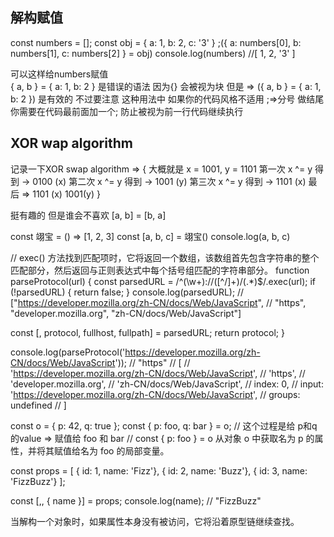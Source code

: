 ## 解构赋值

const numbers = [];
const obj = { a: 1, b: 2, c: '3' }
;({ a: numbers[0], b: numbers[1], c: numbers[2] } = obj)
console.log(numbers)   //[ 1, 2, '3' ]


可以这样给numbers赋值  
{ a, b } = { a: 1, b: 2 } 是错误的语法  因为{} 会被视为块 但是 => ({ a, b } = { a: 1, b: 2 }) 是有效的 
不过要注意 这种用法中  如果你的代码风格不适用 ;=>分号 做结尾   你需要在代码最前面加一个;   防止被视为前一行代码继续执行

## XOR wap algorithm 
记录一下XOR swap algorithm  => {
  大概就是 x = 1001, y = 1101
  第一次 x ^= y 得到 -> 0100 (x)
  第二次 x ^= y 得到 -> 1001 (y)
  第三次 x ^= y 得到 -> 1101 (x)
  最后 => 1101 (x) 1001(y)
}

挺有趣的 但是谁会不喜欢 [a, b] = [b, a] ​​​


const 翊宝 = () => [1, 2, 3]
const [a, b, c] = 翊宝()
console.log(a, b, c)


//   exec() 方法找到匹配项时，它将返回一个数组，该数组首先包含字符串的整个匹配部分，然后返回与正则表达式中每个括号组匹配的字符串部分。
function parseProtocol(url) {
  const parsedURL = /^(\w+):\/\/([^/]+)\/(.*)$/.exec(url);
  if (!parsedURL) {
    return false;
  }
  console.log(parsedURL);
  // ["https://developer.mozilla.org/zh-CN/docs/Web/JavaScript",
  // "https", "developer.mozilla.org", "zh-CN/docs/Web/JavaScript"]

  const [, protocol, fullhost, fullpath] = parsedURL;
  return protocol;
}

console.log(parseProtocol('https://developer.mozilla.org/zh-CN/docs/Web/JavaScript'));
// "https"
// [
//   'https://developer.mozilla.org/zh-CN/docs/Web/JavaScript',
//   'https',
//   'developer.mozilla.org',
//   'zh-CN/docs/Web/JavaScript',
//   index: 0,
//   input: 'https://developer.mozilla.org/zh-CN/docs/Web/JavaScript',
//   groups: undefined
// ]



const o = { p: 42, q: true };
const { p: foo, q: bar } = o;  // 这个过程是给 p和q的value => 赋值给 foo 和 bar
// const { p: foo } = o 从对象 o 中获取名为 p 的属性，并将其赋值给名为 foo 的局部变量。



const props = [
  { id: 1, name: 'Fizz'},
  { id: 2, name: 'Buzz'},
  { id: 3, name: 'FizzBuzz'}
];

const [,, { name }] = props;
console.log(name); // "FizzBuzz"


当解构一个对象时，如果属性本身没有被访问，它将沿着原型链继续查找。